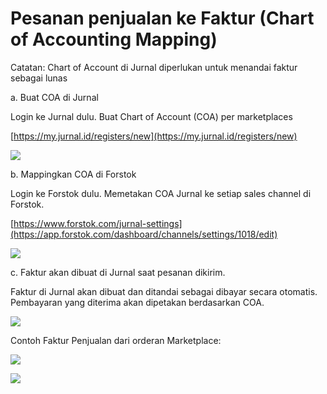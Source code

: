 # Pesanan penjualan ke Faktur \(Chart of Accounting Mapping\)

Catatan: Chart of Account di Jurnal diperlukan untuk menandai faktur sebagai lunas

a. Buat COA di Jurnal

Login ke Jurnal dulu. Buat Chart of Account \(COA\) per marketplaces 

[https://my.jurnal.id/registers/new](https://my.jurnal.id/registers/new)

![](https://lh5.googleusercontent.com/hUPNhprIKNLncRXSsH35wEv_bZw5n1ge6t-Hi8PUe7KbuaYabh-BYWoVzgOtNjtszCea_w21_7NbsmcJwndmjbAhyK24VSG-CFxuHhznxBu47iGWKpb-aNrxjATz_HKF8ddBzn7amW4)

b. Mappingkan COA di Forstok

Login ke Forstok dulu. Memetakan COA Jurnal ke setiap sales channel di Forstok.  

[https://www.forstok.com/jurnal-settings](https://app.forstok.com/dashboard/channels/settings/1018/edit)

![](https://lh5.googleusercontent.com/dYzy6xRSoWJmP5Px-6uGJAHK9JbTbNyp14igBkmIuL_OJOriruRJh9dN0hFYnJTw57M57d0ZL8hZW0Ysw9ft7pg53juNY8MMhVPXYsIfmmyz4LZ8I4LAz1D-z4YziSeDOsclvsknfCU)

c. Faktur akan dibuat di Jurnal saat pesanan dikirim. 

Faktur di Jurnal akan dibuat dan ditandai sebagai dibayar secara otomatis. Pembayaran yang diterima akan dipetakan berdasarkan COA.

![](https://lh3.googleusercontent.com/iT39ykRJfb7eszqGdjIy01zf_cWdcYUev7TnJXtVRaIvXxkq0lx0I1ujLFi4luMiAy1bY3he5zya8CsAZrDf5M36n0-G3_vBlu1-1FCPskUe1oTNGvSXvfdiCRKKgu_q2W_Ms6GMEZo)

Contoh Faktur Penjualan dari orderan Marketplace:

![](https://lh5.googleusercontent.com/xPzN1XXoK649YLGTyungNBa3LDkMMosU73XJ8QhNOjfhWnuduEy2YT3cY9LHxkKT1HTbVljqUT93-lBAtjnxYiufdasRV3yNTBXpj6IczEbhXLqnAzvTLqhNVv7C0FtXjE8mayAaO3k)

![](https://lh4.googleusercontent.com/pk4gBJhuopWW4t2qpN7pMtF_B2Dlbkff1I1E94frmSpknZ8HoRNoEwF-eSvwGu3UOT9ZS7R9UQcYhvOXlh-Y05lkI2RiL5TxpgtROfTqtdnI_ha6uKWmdwkxQWeM7lHlv6MHi3gdvXU)

